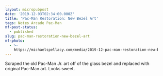 ```yaml
---
layout: micropubpost
date: '2019-12-03T02:34:00.000Z'
title: 'Pac-Man Restoration: New Bezel Art'
tags: Notes Arcade Pac-Man
mf-post-status:
  - published
slug: pac-man-restoration-new-bezel-art
mf-photo:
  - >-
    https://michaelspellacy.com/media/2019-12-pac-man-restoration-new-bezel-art/1575340496416.jpg
---
```

Scraped the old Pac-Man Jr. art off of the glass bezel and replaced with original Pac-Man art. Looks sweet. 
